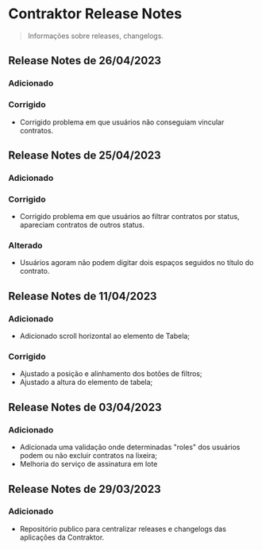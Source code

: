 # Contraktor Release Notes

> Informações sobre releases, changelogs.

## Release Notes de 26/04/2023

### Adicionado

### Corrigido
- Corrigido problema em que usuários não conseguiam vincular contratos.


## Release Notes de 25/04/2023

### Adicionado

### Corrigido
- Corrigido problema em que usuários ao filtrar contratos por status, apareciam contratos de outros status.

### Alterado
- Usuários agoram não podem digitar dois espaços seguidos no título do contrato.


## Release Notes de 11/04/2023

### Adicionado
- Adicionado scroll horizontal ao elemento de Tabela;

### Corrigido
- Ajustado a posição e alinhamento dos botões de filtros;
- Ajustado a altura do elemento de tabela;


## Release Notes de 03/04/2023

### Adicionado

- Adicionada uma validação onde determinadas "roles" dos usuários podem ou não excluir contratos na lixeira;
- Melhoria do serviço de assinatura em lote

## Release Notes de 29/03/2023

### Adicionado

- Repositório publico para centralizar releases e changelogs das aplicações da Contraktor.
